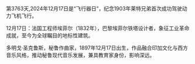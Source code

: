 第3763天,2024年12月17日是“飞行器日”，纪念1903年莱特兄弟首次成功驾驶动力飞机飞行。

12月17日：法国工程师埃菲尔（1832年），巴黎埃菲尔铁塔设计者，象征工业革命成就，至今为全球瞩目的地标性建筑。

多明戈·圣克鲁斯，秘鲁作曲家，1897年12月17日出生，作品融合印加文化与西方音乐风格，推动秘鲁现代音乐发展，兼具教育家身份，影响深远。